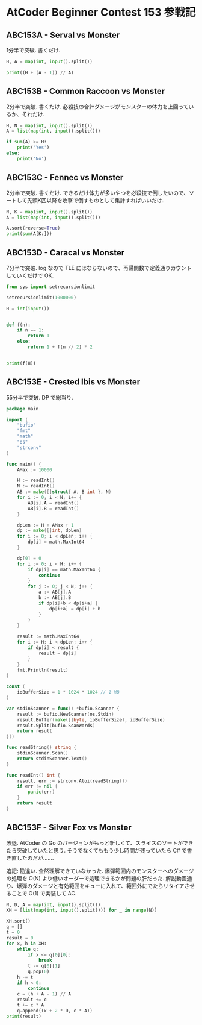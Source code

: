 # AtCoder Beginner Contest 153 参戦記

## ABC153A - Serval vs Monster

1分半で突破. 書くだけ.

```python
H, A = map(int, input().split())

print((H + (A - 1)) // A)
```

## ABC153B - Common Raccoon vs Monster

2分半で突破. 書くだけ. 必殺技の合計ダメージがモンスターの体力を上回っているか、それだけ.

```python
H, N = map(int, input().split())
A = list(map(int, input().split()))

if sum(A) >= H:
    print('Yes')
else:
    print('No')
```

## ABC153C - Fennec vs Monster

2分半で突破. 書くだけ. できるだけ体力が多いやつを必殺技で倒したいので、ソートして先頭K匹以降を攻撃で倒すものとして集計すればいいだけ.

```python
N, K = map(int, input().split())
A = list(map(int, input().split()))

A.sort(reverse=True)
print(sum(A[K:]))
```

## ABC153D - Caracal vs Monster

7分半で突破. log なので TLE にはならないので、再帰関数で定義通りカウントしていくだけで OK.

```python
from sys import setrecursionlimit

setrecursionlimit(1000000)

H = int(input())


def f(n):
    if n == 1:
        return 1
    else:
        return 1 + f(n // 2) * 2


print(f(H))
```

## ABC153E - Crested Ibis vs Monster

55分半で突破. DP で総当り.

```go
package main

import (
	"bufio"
	"fmt"
	"math"
	"os"
	"strconv"
)

func main() {
	AMax := 10000

	H := readInt()
	N := readInt()
	AB := make([]struct{ A, B int }, N)
	for i := 0; i < N; i++ {
		AB[i].A = readInt()
		AB[i].B = readInt()
	}

	dpLen := H + AMax + 1
	dp := make([]int, dpLen)
	for i := 0; i < dpLen; i++ {
		dp[i] = math.MaxInt64
	}

	dp[0] = 0
	for i := 0; i < H; i++ {
		if dp[i] == math.MaxInt64 {
			continue
		}
		for j := 0; j < N; j++ {
			a := AB[j].A
			b := AB[j].B
			if dp[i]+b < dp[i+a] {
				dp[i+a] = dp[i] + b
			}
		}
	}

	result := math.MaxInt64
	for i := H; i < dpLen; i++ {
		if dp[i] < result {
			result = dp[i]
		}
	}
	fmt.Println(result)
}

const (
	ioBufferSize = 1 * 1024 * 1024 // 1 MB
)

var stdinScanner = func() *bufio.Scanner {
	result := bufio.NewScanner(os.Stdin)
	result.Buffer(make([]byte, ioBufferSize), ioBufferSize)
	result.Split(bufio.ScanWords)
	return result
}()

func readString() string {
	stdinScanner.Scan()
	return stdinScanner.Text()
}

func readInt() int {
	result, err := strconv.Atoi(readString())
	if err != nil {
		panic(err)
	}
	return result
}
```

## ABC153F - Silver Fox vs Monster

敗退. AtCoder の Go のバージョンがもっと新しくて、スライスのソートができたら突破していたと思う. そうでなくてももう少し時間が残っていたら C# で書き直したのだが…….

追記: 勘違い. 全然理解できていなかった. 爆弾範囲内のモンスターへのダメージの処理を O(N) より低いオーダーで処理できるかが問題の肝だった. 解説動画通り、爆弾のダメージと有効範囲をキューに入れて、範囲外にでたらリタイアさせることで O(1) で実装して AC.

```python
N, D, A = map(int, input().split())
XH = [list(map(int, input().split())) for _ in range(N)]

XH.sort()
q = []
t = 0
result = 0
for x, h in XH:
    while q:
        if x <= q[0][0]:
            break
        t -= q[0][1]
        q.pop(0)
    h -= t
    if h < 0:
        continue
    c = (h + A - 1) // A
    result += c
    t += c * A
    q.append((x + 2 * D, c * A))
print(result)
```
